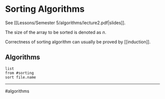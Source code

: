 # Sorting Algorithms
See [[Lessons/Semester 5/algorithms/lecture2.pdf|slides]].

The size of the array to be sorted is denoted as $n$.

Correctness of sorting algorithm can usually be proved by [[induction]].

## Algorithms

```dataview
list
from #sorting
sort file.name
```

---
#algorithms
